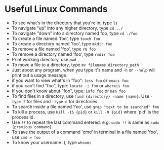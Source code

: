 # Useful Linux Commands

- To see what's in the directory that you're in, type ```ls```
- To navigate "up" into any higher directory, type ```cd ../```
- To navigate "down" into a directory named foo, type ```cd ./foo```
- To create a file named 'foo', type ```touch foo```
- To create a directory named 'foo', type ```mkdir foo```
- To remove a file named 'foo', type ```rm foo```
- To remove a directory named 'foo', type ```rmdir foo```
- Print working directory, use ```pwd```
- To move a file to a directory, type ```mv filename directory_path```
- Just about any program, when you type it's name and ```-h``` or ```--help``` will print out a usage message.
- if you want to view what's in "foo":
  ```less foo``` or ```emacs foo```
- if you can't find "foo", type:
  ```locate -i foo``` or ```whereis foo```
- If you don't know about "foo", type:
  ```info foo``` or ```man foo```
- To find files in a directory, use ```find {directory} -name {name}```.
  Use ```-type f``` for files and ```-type d``` for directories
- To search inside a file named 'foo', use ```grep "text to be searched" foo```
- To kill a process, use ```kill -15 {pid}``` or ```kill -9 {pid}``` where 'pid' is the process id.
- Use ```!!``` to repeat the last command entered. e.g. ```sudo !!``` is same as ```sudo {previous command}```
- To save the output of a command 'cmd' in terminal in a file named 'foo', use ```cmd > foo```
- To know your username :), type ```whoami```
